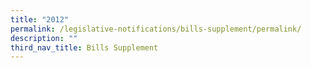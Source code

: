 ```yaml
---
title: "2012"
permalink: /legislative-notifications/bills-supplement/permalink/
description: ""
third_nav_title: Bills Supplement
---
```

